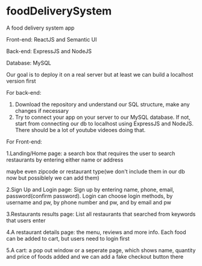 # foodDeliverySystem

A food delivery system app

Front-end: ReactJS and Semantic UI

Back-end: ExpressJS and NodeJS 

Database: MySQL

Our goal is to deploy it on a real server but at least we can build a localhost version first

For back-end:

1. Download the repository and understand our SQL structure, make any changes if necessary
2. Try to connect your app on your server to our MySQL database. If not, start from connecting our db to localhost using ExpressJS and NodeJS. There should be a lot of youtube videoes doing that.


For Front-end:

1.Landing/Home page: a search box that requires the user to search restaurants by entering either name or address

maybe even zipcode or restaurant type(we don't include them in our db now but possiblely we can add them)

2.Sign Up and Login page: Sign up by entering name, phone, email, password(confirm password). Login can choose login methods, by username and pw, by phone number and pw, and by email and pw

3.Restaurants results page: List all restaurants that searched from keywords that users enter

4.A restaurant details page: the menu, reviews and more info. Each food can be added to cart, but users need to login first

5.A cart: a pop out window or a seperate page, which shows name, quantity and price of foods added and we can add a fake checkout button there


